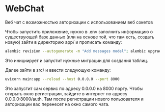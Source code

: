 # WebChat
Веб чат с возможностью авторизации с использованием веб сокетов

Чтобы запустить приложение, нужно в .env заполнить информацию о существующей базе данных (или на основе той, 
что там есть, создать новую) зайти в директорию app/ и прописать команду:
```bash
alembic revision --autogenerate -m "Add messages model"; alembic upgrade head
```
Это инициирует и запустит нужные миграции для создания таблиц.

Далее зайти в src/ и ввести следующую команду:
```bash
uvicorn main:app --reload --host 0.0.0.0 --port 8000
```
Это запустит сам сервис по адресу 0.0.0.0 на 8000 порту. Чтобы открыть 
окно регистрации, зайдите в интернет по адресу 0.0.0.0:8000/auth. 
Там после регистрации нового пользователя и авторизации вас
перенесет на окно самого чата.
